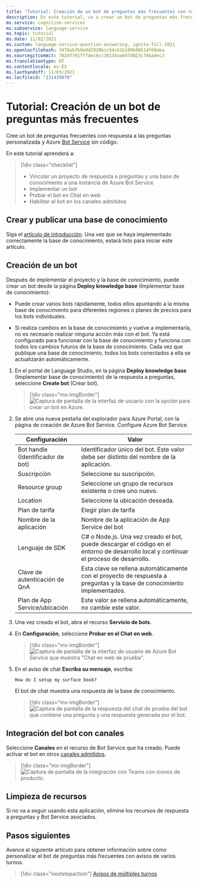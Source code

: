 ```yaml
---
title: 'Tutorial: Creación de un bot de preguntas más frecuentes con respuesta a preguntas y Azure Bot Service'
description: En este tutorial, va a crear un bot de preguntas más frecuentes sin escribir código con respuesta a preguntas y Azure Bot Service.
ms.service: cognitive-services
ms.subservice: language-service
ms.topic: tutorial
ms.date: 11/02/2021
ms.custom: language-service-question-answering, ignite-fall-2021
ms.openlocfilehash: 3478ab7b9a9d1920bcc5dc61b108b80514f60aba
ms.sourcegitcommit: 702df701fff4ec6cc39134aa607d023c766adec3
ms.translationtype: HT
ms.contentlocale: es-ES
ms.lasthandoff: 11/03/2021
ms.locfileid: "131439070"
---
```

# <a name="tutorial-create-a-faq-bot"></a>Tutorial: Creación de un bot de preguntas más frecuentes

Cree un bot de preguntas frecuentes con respuesta a las preguntas personalizada y Azure [Bot Service](https://azure.microsoft.com/services/bot-service/) sin código.

En este tutorial aprenderá a:

<!-- green checkmark -->
> [!div class="checklist"]
> * Vincular un proyecto de respuesta a preguntas y una base de conocimiento a una instancia de Azure Bot Service
> * Implementar un bot
> * Probar el bot en Chat en web
> * Habilitar el bot en los canales admitidos

## <a name="create-and-publish-a-knowledge-base"></a>Crear y publicar una base de conocimiento

Siga el [artículo de introducción](../how-to/create-test-deploy.md). Una vez que se haya implementado correctamente la base de conocimiento, estará listo para iniciar este artículo.

## <a name="create-a-bot"></a>Creación de un bot

Después de implementar el proyecto y la base de conocimiento, puede crear un bot desde la página **Deploy knowledge base** (Implementar base de conocimiento):

* Puede crear varios bots rápidamente, todos ellos apuntando a la misma base de conocimiento para diferentes regiones o planes de precios para los bots individuales.

* Si realiza cambios en la base de conocimiento y vuelve a implementarla, no es necesario realizar ninguna acción más con el bot. Ya está configurado para funcionar con la base de conocimiento y funciona con todos los cambios futuros de la base de conocimiento. Cada vez que publique una base de conocimiento, todos los bots conectados a ella se actualizarán automáticamente.

1. En el portal de Language Studio, en la página **Deploy knowledge base** (Implementar base de conocimiento) de la respuesta a preguntas, seleccione **Create bot** (Crear bot).

    > [!div class="mx-imgBorder"]
    > ![Captura de pantalla de la interfaz de usuario con la opción para crear un bot en Azure.](../media/bot-service/create-bot-in-azure.png)

1. Se abre una nueva pestaña del explorador para Azure Portal, con la página de creación de Azure Bot Service. Configure Azure Bot Service.

    |Configuración |Valor|
    |----------|---------|
    | Bot handle (Identificador de bot)| Identificador único del bot. Este valor debe ser distinto del nombre de la aplicación. |
    | Suscripción | Seleccione su suscripción. |
    | Resource group | Seleccione un grupo de recursos existente o cree uno nuevo. |
    | Location | Seleccione la ubicación deseada. |
    | Plan de tarifa | Elegir plan de tarifa |
    |Nombre de la aplicación | Nombre de la aplicación de App Service del bot |
    |Lenguaje de SDK | C# o Node.js. Una vez creado el bot, puede descargar el código en el entorno de desarrollo local y continuar el proceso de desarrollo. |
    | Clave de autenticación de QnA | Esta clave se rellena automáticamente con el proyecto de respuesta a preguntas y la base de conocimiento implementados. |
    | Plan de App Service/ubicación | Este valor se rellena automáticamente, no cambie este valor. |

1. Una vez creado el bot, abra el recurso **Servicio de bots**.
1. En **Configuración**, seleccione **Probar en el Chat en web**.

    > [!div class="mx-imgBorder"]
    > ![Captura de pantalla de la interfaz de usuario de Azure Bot Service que muestra "Chat en web de prueba".](../media/bot-service/test-in-web-chat.png)

1. En el aviso de chat **Escriba su mensaje**, escriba:

    `How do I setup my surface book?`

    El bot de chat muestra una respuesta de la base de conocimiento.

    > [!div class="mx-imgBorder"]
    > ![Captura de pantalla de la respuesta del chat de prueba del bot que contiene una pregunta y una respuesta generada por el bot.](../media/bot-service/bot-chat.png)

## <a name="integrate-the-bot-with-channels"></a>Integración del bot con canales

Seleccione **Canales** en el recurso de Bot Service que ha creado. Puede activar el bot en otros [canales admitidos](/azure/bot-service/bot-service-manage-channels).

   >[!div class="mx-imgBorder"]
   >![Captura de pantalla de la integración con Teams con iconos de producto.](../media/bot-service/channels.png)

## <a name="clean-up-resources"></a>Limpieza de recursos

Si no va a seguir usando esta aplicación, elimine los recursos de respuesta a preguntas y Bot Service asociados.

## <a name="next-steps"></a>Pasos siguientes

Avance al siguiente artículo para obtener información sobre cómo personalizar el bot de preguntas más frecuentes con avisos de varios turnos.
> [!div class="nextstepaction"]
> [Avisos de múltiples turnos](guided-conversations.md)
